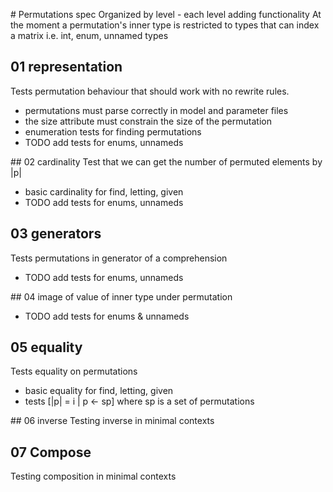 # Permutations spec
Organized by level - each level adding functionality
At the moment a permutation's inner type is restricted
to types that can index a matrix i.e. int, enum, unnamed types

## 01 representation
Tests permutation behaviour that should work with no rewrite rules.
- permutations must parse correctly in model and parameter files
- the size attribute must constrain the size of the permutation
- enumeration tests for finding permutations
- TODO add tests for enums, unnameds

## 02 cardinality 
Test that we can get the number of permuted elements by |p|
- basic cardinality for find, letting, given
- TODO add tests for enums, unnameds

## 03 generators
Tests permutations in generator of a comprehension 
- TODO add tests for enums, unnameds

## 04 image of value of inner type under permutation
- TODO add tests for enums & unnameds

## 05 equality
Tests equality on permutations 
- basic equality for find, letting, given
- tests [|p| = i | p <- sp] where sp is a set of permutations

## 06 inverse
Testing inverse in minimal contexts

## 07 Compose
Testing composition in minimal contexts
